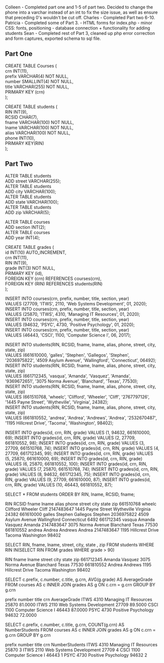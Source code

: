 Colleen - Completed part one and 1-5 of part two. Decided to change the phone into a varchar instead of an int to fix the size issue, as well as ensure that preceding 0's wouldn't be cut off.
Charles - Completed Part two 6-10.
Patricia - Completed some of Part 3. - HTML forms for index.php - minor CSS: fonts, positioning - database connection + functionality for adding students
Sean - Completed rest of Part 3, cleaned up php error correction and form captures, exported schema to sql file.

## Part One

CREATE TABLE Courses (  
 crn INT(11),  
 prefix VARCHAR(4) NOT NULL,  
 number SMALLINT(4) NOT NULL,  
 title VARCHAR(255) NOT NULL,  
 PRIMARY KEY (crn)  
);

CREATE TABLE students (  
 RIN INT(9),  
 RCSID CHAR(7),  
 fname VARCHAR(100) NOT NULL,  
 lname VARCHAR(100) NOT NULL,  
 alias VARCHAR(100) NOT NULL,  
 phone INT(10),  
 PRIMARY KEY(RIN)  
);

## Part Two

ALTER TABLE students  
 ADD street VARCHAR(255);  
ALTER TABLE students  
 ADD city VARCHAR(100);  
ALTER TABLE students  
 ADD state VARCHAR(100);  
ALTER TABLE students  
 ADD zip VARCHAR(5);

ALTER TABLE courses  
 ADD section INT(2);  
ALTER TABLE courses  
 ADD year INT(4);

CREATE TABLE grades (  
 id INT(10) AUTO_INCREMENT,  
 crn INT(11),  
 RIN INT(9),  
 grade INT(3) NOT NULL,  
 PRIMARY KEY (id),  
 FOREIGN KEY (crn) REFERENCES courses(crn),  
 FOREIGN KEY (RIN) REFERENCES students(RIN)  
);

INSERT INTO courses(crn, prefix, number, title, section, year)  
VALUES (27709, 'ITWS', 2110, 'Web Systems Development', 01, 2020);  
INSERT INTO courses(crn, prefix, number, title, section, year)  
VALUES (25870, 'ITWS', 4310, 'Managing IT Resources', 01, 2020);  
INSERT INTO courses(crn, prefix, number, title, section, year)  
VALUES (94632, 'PSYC', 4730, 'Positive Psychology', 01, 2020);  
INSERT INTO courses(crn, prefix, number, title, section, year)  
VALUES (46443, 'CSCI', 1100, 'Computer Science I', 06, 2017);

INSERT INTO students(RIN, RCSID, fname, lname, alias, phone, street, city, state, zip)  
VALUES (661610000, 'galles', 'Stephen', 'Gallegos', 'Stephen', '2036975822', '4509 Asylum Avenue', 'Wallingford', 'Connecticut', 06492);  
INSERT INTO students(RIN, RCSID, fname, lname, alias, phone, street, city, state, zip)  
VALUES (661712345, 'vasqua', 'Amanda', 'Vasquez', 'Amanda', '9369672651', '3075 Norma Avenue', 'Blanchard', 'Texas', 77530);  
INSERT INTO students(RIN, RCSID, fname, lname, alias, phone, street, city, state, zip)  
VALUES (661510768, 'wheelc', 'Clifford', 'Wheeler', 'Cliff', '2767797126', '1445 Payne Street', 'Wytheville', 'Virginia', 24382);  
INSERT INTO students(RIN, RCSID, fname, lname, alias, phone, street, city, state, zip)  
VALUES (661810552, 'andrea', 'Andrea', 'Andrews', 'Andrea', '2532670487', '1195 Hillcrest Drive', 'Tacoma', 'Washington', 98402);

INSERT INTO grades(id, crn, RIN, grade)
VALUES (1, 94632, 661610000, 69);
INSERT INTO grades(id, crn, RIN, grade)
VALUES (2, 27709, 661810552, 98);
INSERT INTO grades(id, crn, RIN, grade)
VALUES (3, 27709, 661510768, 74);
INSERT INTO grades(id, crn, RIN, grade)
VALUES (4, 27709, 661712345, 99);
INSERT INTO grades(id, crn, RIN, grade)
VALUES (5, 25870, 661610000, 69);
INSERT INTO grades(id, crn, RIN, grade)
VALUES (6, 25870, 661810552, 100);
INSERT INTO grades(id, crn, RIN, grade)
VALUES (7, 25870, 661510768, 74);
INSERT INTO grades(id, crn, RIN, grade)
VALUES (8, 94632, 661712345, 75);
INSERT INTO grades(id, crn, RIN, grade)
VALUES (9, 27709, 661610000, 87);
INSERT INTO grades(id, crn, RIN, grade)
VALUES (10, 46443, 661810552, 87);

SELECT \* FROM students ORDER BY RIN, lname, RCSID, fname;

RIN RCSID fname lname alias phone street city state zip
661510768 wheelc Clifford Wheeler Cliff 2147483647 1445 Payne Street Wytheville Virginia 24382
661610000 galles Stephen Gallegos Stephen 2036975822 4509 Asylum Avenue Wallingford Connecticut 6492
661712345 vasqua Amanda Vasquez Amanda 2147483647 3075 Norma Avenue Blanchard Texas 77530
661810552 andrea Andrea Andrews Andrea 2147483647 1195 Hillcrest Drive Tacoma Washington 98402

SELECT RIN, fname, lname, street, city, state , zip FROM students
WHERE RIN IN(SELECT RIN FROM grades WHERE grade > 90)

RIN fname lname street city state zip
661712345 Amanda Vasquez 3075 Norma Avenue Blanchard Texas 77530
661810552 Andrea Andrews 1195 Hillcrest Drive Tacoma Washington 98402

SELECT c.prefix, c.number, c.title, g.crn, AVG(g.grade) AS AverageGrade FROM courses AS c INNER JOIN grades AS g ON c.crn = g.crn GROUP BY g.crn

prefix number title crn AverageGrade
ITWS 4310 Managing IT Resources 25870 81.0000
ITWS 2110 Web Systems Development 27709 89.5000
CSCI 1100 Computer Science I 46443 87.0000
PSYC 4730 Positive Psychology 94632 72.0000

SELECT c.prefix, c.number, c.title, g.crn, COUNT(g.crn) AS NumberStudents FROM courses AS c INNER JOIN grades AS g ON c.crn = g.crn GROUP BY g.crn

prefix number title crn NumberStudents
ITWS 4310 Managing IT Resources 25870 3
ITWS 2110 Web Systems Development 27709 4
CSCI 1100 Computer Science I 46443 1
PSYC 4730 Positive Psychology 94632 2
